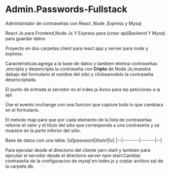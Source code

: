 # Admin.Passwords-Fullstack
Administrador de contraseñas con React ,Node ,Express y Mysql

<p>React Js para Frontend,Node Js Y Express para (crear api)Backend Y Mysql para guardar datos</p>
Proyecto en dos carpetas client para react app y server para node y express.
<p>Caracteristicas:agrega a la base de datos y tambien elimina contraseñas ,encripta y desencripta la contraseña con <strong>Cripto</strong> de Node Js,muestra
debajo del formulario el nombre del sitio y clickeanodolo la contraseña desencriptada.</p>

<p>El punto de entrada al servidor es el index.js.Axios para las peticiones a la api.</p>
Úse el evento onchange con una funcion que capture todo lo que cambiara en el formulario.

<p>El metodo map para que por cada elemento de la  lista de contraseñas retorne el valor y el titulo del sitio que corresponda a una contraseña
y se muestre en la parte inferior del sitio.</p>

Base de datos con una tabla:
|id|password|titulo1|iv|
|--|--------|-------|--|

Para ejecutar desde el directorio del cliente yarn start y tambien para ejecutar el servidor desde el directorio server npm start.Cambiar 
contraseña de la configuracion de mysql en index.js y copiar archivo sql de la carpeta db.
